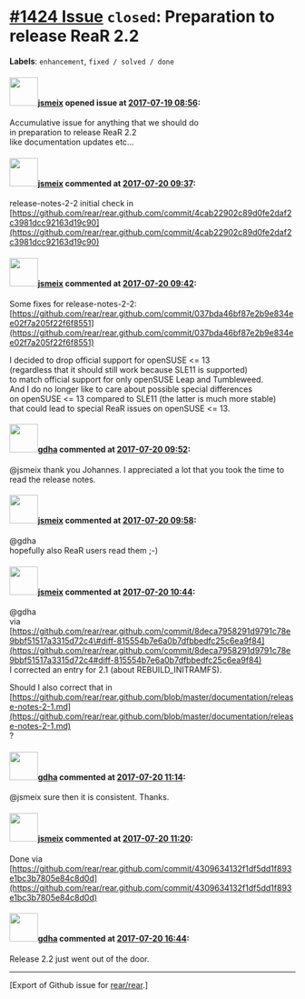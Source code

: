 [\#1424 Issue](https://github.com/rear/rear/issues/1424) `closed`: Preparation to release ReaR 2.2
==================================================================================================

**Labels**: `enhancement`, `fixed / solved / done`

#### <img src="https://avatars.githubusercontent.com/u/1788608?u=925fc54e2ce01551392622446ece427f51e2f0ce&v=4" width="50">[jsmeix](https://github.com/jsmeix) opened issue at [2017-07-19 08:56](https://github.com/rear/rear/issues/1424):

Accumulative issue for anything that we should do  
in preparation to release ReaR 2.2  
like documentation updates etc...

#### <img src="https://avatars.githubusercontent.com/u/1788608?u=925fc54e2ce01551392622446ece427f51e2f0ce&v=4" width="50">[jsmeix](https://github.com/jsmeix) commented at [2017-07-20 09:37](https://github.com/rear/rear/issues/1424#issuecomment-316651707):

release-notes-2-2 initial check in  
[https://github.com/rear/rear.github.com/commit/4cab22902c89d0fe2daf2c3981dcc92163d19c90](https://github.com/rear/rear.github.com/commit/4cab22902c89d0fe2daf2c3981dcc92163d19c90)

#### <img src="https://avatars.githubusercontent.com/u/1788608?u=925fc54e2ce01551392622446ece427f51e2f0ce&v=4" width="50">[jsmeix](https://github.com/jsmeix) commented at [2017-07-20 09:42](https://github.com/rear/rear/issues/1424#issuecomment-316652814):

Some fixes for release-notes-2-2:  
[https://github.com/rear/rear.github.com/commit/037bda46bf87e2b9e834ee02f7a205f22f6f8551](https://github.com/rear/rear.github.com/commit/037bda46bf87e2b9e834ee02f7a205f22f6f8551)

I decided to drop official support for openSUSE &lt;= 13  
(regardless that it should still work because SLE11 is supported)  
to match official support for only openSUSE Leap and Tumbleweed.  
And I do no longer like to care about possible special differences  
on openSUSE &lt;= 13 compared to SLE11 (the latter is much more
stable)  
that could lead to special ReaR issues on openSUSE &lt;= 13.

#### <img src="https://avatars.githubusercontent.com/u/888633?u=cdaeb31efcc0048d3619651aa18dd4b76e636b21&v=4" width="50">[gdha](https://github.com/gdha) commented at [2017-07-20 09:52](https://github.com/rear/rear/issues/1424#issuecomment-316655427):

@jsmeix thank you Johannes. I appreciated a lot that you took the time
to read the release notes.

#### <img src="https://avatars.githubusercontent.com/u/1788608?u=925fc54e2ce01551392622446ece427f51e2f0ce&v=4" width="50">[jsmeix](https://github.com/jsmeix) commented at [2017-07-20 09:58](https://github.com/rear/rear/issues/1424#issuecomment-316656820):

@gdha  
hopefully also ReaR users read them ;-)

#### <img src="https://avatars.githubusercontent.com/u/1788608?u=925fc54e2ce01551392622446ece427f51e2f0ce&v=4" width="50">[jsmeix](https://github.com/jsmeix) commented at [2017-07-20 10:44](https://github.com/rear/rear/issues/1424#issuecomment-316666703):

@gdha  
via  
[https://github.com/rear/rear.github.com/commit/8deca7958291d9791c78e9bbf51517a3315d72c4\#diff-815554b7e6a0b7dfbbedfc25c6ea9f84](https://github.com/rear/rear.github.com/commit/8deca7958291d9791c78e9bbf51517a3315d72c4#diff-815554b7e6a0b7dfbbedfc25c6ea9f84)  
I corrected an entry for 2.1 (about REBUILD\_INITRAMFS).

Should I also correct that in  
[https://github.com/rear/rear.github.com/blob/master/documentation/release-notes-2-1.md](https://github.com/rear/rear.github.com/blob/master/documentation/release-notes-2-1.md)  
?

#### <img src="https://avatars.githubusercontent.com/u/888633?u=cdaeb31efcc0048d3619651aa18dd4b76e636b21&v=4" width="50">[gdha](https://github.com/gdha) commented at [2017-07-20 11:14](https://github.com/rear/rear/issues/1424#issuecomment-316672855):

@jsmeix sure then it is consistent. Thanks.

#### <img src="https://avatars.githubusercontent.com/u/1788608?u=925fc54e2ce01551392622446ece427f51e2f0ce&v=4" width="50">[jsmeix](https://github.com/jsmeix) commented at [2017-07-20 11:20](https://github.com/rear/rear/issues/1424#issuecomment-316674032):

Done via  
[https://github.com/rear/rear.github.com/commit/4309634132f1df5dd1f893e1bc3b7805e84c8d0d](https://github.com/rear/rear.github.com/commit/4309634132f1df5dd1f893e1bc3b7805e84c8d0d)

#### <img src="https://avatars.githubusercontent.com/u/888633?u=cdaeb31efcc0048d3619651aa18dd4b76e636b21&v=4" width="50">[gdha](https://github.com/gdha) commented at [2017-07-20 16:44](https://github.com/rear/rear/issues/1424#issuecomment-316762731):

Release 2.2 just went out of the door.

------------------------------------------------------------------------

\[Export of Github issue for
[rear/rear](https://github.com/rear/rear).\]
